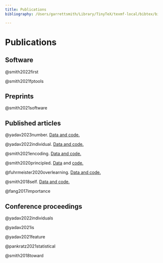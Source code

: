 ```yaml
---
title: Publications
bibliography: /Users/garrettsmith/Library/TinyTeX/texmf-local/bibtex/bib/local/master.bib

---
```


# Publications

## Software

@smith2022first

@smith2021fptools

## Preprints

@smith2021software

## Published articles

@yadav2023number\. [Data and code.](https://osf.io/gqj3p/)

@yadav2022individual\. [Data and code.](https://osf.io/3na9q/)

@smith2021encoding\. [Data and code.](https://osf.io/hjrkn/)

@smith2020principled\. [Data](https://osf.io/395xb/) and
[code.](https://github.com/smith-garrett/spec_context)

@fuhrmeister2020overlearning\. [Data and code.](https://osf.io/hm24w/)

@smith2018self\. [Data and code.](https://github.com/smith-garrett/SmithFranckTabor2018)

@fang2017importance

## Conference proceedings

@yadav2022individuals

@yadav2021is

@yadav2021feature

@pankratz2021statistical

@smith2018toward

